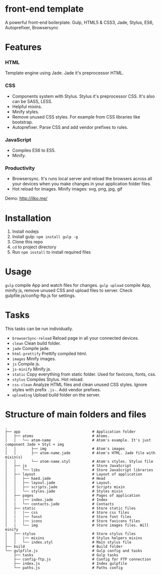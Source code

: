 # front-end template
A powerful front-end boilerplate. Gulp, HTML5 & CSS3, Jade, Stylus, ES6, Autoprefixer, Browsersync


# Features
### HTML
Template engine using Jade. Jade it's preprocessor HTML.

### CSS
- Components system with Stylus. Stylus it's preprocessor CSS. It's also can be SASS, LESS.
- Helpful mixins.
- Minify styles.
- Remove unused CSS styles. For example from CSS libraries like bootstrap.
- Autoprefixer. Parse CSS and add vendor prefixes to rules.

### JavaScript
- Compiles ES6 to ES5.
- Minify.

### Productivity
- Browsersync. It's runs local server and reload the browsers across all your devices when you make changes in your application folder files.
- Hot reload for images. Minify images: svg, png, jpg, gif

Demo: http://ilko.me/

# Installation

1. Install nodejs
5. Install gulp: `npm install gulp -g`
2. Clone this repo
3. `cd` to project directory
4. Run `npm install` to install required files


# Usage

`gulp` compile App and watch files for changes.
`gulp upload` compile App, minify js, remove unused CSS and upload files to server. Check gulpfile.js/config-ftp.js for settings.

# Tasks
This tasks can be run individually.

- `browserSync-reload` Reload page in all your connected devices.
- `clean` Clean build folder.
- `jade` Compile jade.
- `html-prettify` Prettify compiled html.
- `images` Minify images.
- `js` Compile js.
- `js-minify` Minify js.
- `static` Copy everything from static folder. Used for favicons, fonts, css.
- `stylus` Compiles Stylus. Hot reload.
- `css-clean` Analyze HTML files and clean unused CSS styles. Ignore styles with prefix `.js-`. Add vendor prefixes.
- `uploading` Upload build folder on the server.


# Structure of main folders and files

    .
    ├── app                                 # Application folder
    │   ├── atoms                           # Atoms.
    │   │   └── atom-name                   # Atom's example. It's just component Jade + Styl + img
    │   │       ├── img                     # Atom's images
    │   │       ├── atom-name.jade          # Atom's HTML. Jade file with mixin(s)
    │   │       └── atom-name.styl          # Atom's styles. Stylus file
    │   ├── js                              # Store JavaScript
    │   |   └── libs                        # Store JavaScript libraries
    │   ├── layout                          # Layout of application
    │   │   ├── haed.jade                   # Head
    │   │   ├── layout.jade                 # Layout.
    │   │   ├── scripts.jade                # Scripts mixin
    │   │   └── styles.jade                 # Styles mixin
    │   ├── pages                           # Pages of application
    │   |   |── index.jade                  # Index
    │   |   └── contacts.jade               # Contacts
    │   ├── static                          # Store static files
    │   |   |── css                         # Store css files
    │   |   |── fonst                       # Store font files
    │   |   |── icons                       # Store favicons files
    │   |   └── img                         # Store images files. Will minify
    │   ├── stylus                          # Store stylus files
    │   │   |── mixins                      # Stylus helpers mixins
    │   │   └── index.styl                  # Main stylus file
    ├── build                               # Build folder
    └── gulpfile.js                         # Gulp config and tasks
        ├── tasks                           # Gulp tasks
        ├── config-ftp.js                   # Config for FTP connection
        ├── index.js                        # Index gulpfile
        └── paths.js                        # Paths config
